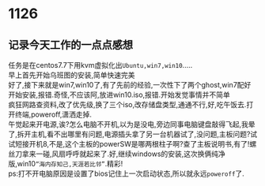 1126
====

记录今天工作的一点点感想
----------------------


任务是在centos7.7下用kvm虚拟化出`Ubuntu,win7,win10`.....
<br>早上首先开始乌班图的安装,简单快速完美
<br> 好了,接下来就是win7,win10了,有了先前的经验,一次性下了两个ghost,win7配好开始安装,报错.奇怪,不应该阿,放进win10.iso,报错.开始发觉事情并不简单<br> 疯狂网路查资料,改了优先级,换了三个iso,改存储盘类型,通通不行,好,吃午饭去.打开终端,poweroff,潇洒走掉.<br>午觉起来开电源,诶?怎么电脑不开机,以为是没电,旁边同事电脑键盘敲得飞起,我晕了,拆开主机,看不出哪里有问题,电源插头拿了另一台机器试了,没问题,主板问题?试试短接开机8,不是,这个主板的powerSW是哪两根柱子啊?查了主板说明书,有了!螺丝刀拿来一碰,风扇呼呼就起来了.好,继续windows的安装,这次换俩纯净版,win10`“海内存知己,天涯若比邻”`.精彩!
<br> ps:打不开电脑原因是设置了bios记住上一次启动状态,所以就永远`poweroff`了.
